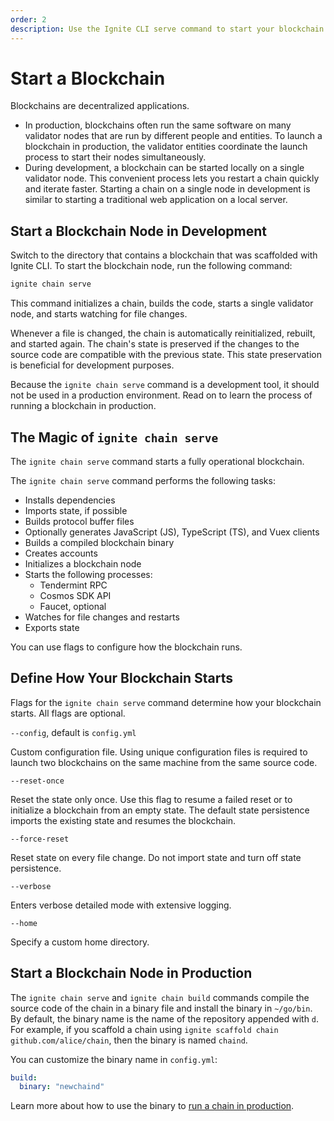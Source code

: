 ```yaml
---
order: 2
description: Use the Ignite CLI serve command to start your blockchain.
---
```


# Start a Blockchain

Blockchains are decentralized applications.

- In production, blockchains often run the same software on many validator nodes that are run by different people and entities. To launch a blockchain in production, the validator entities coordinate the launch process to start their nodes simultaneously.
- During development, a blockchain can be started locally on a single validator node. This convenient process lets you restart a chain quickly and iterate faster. Starting a chain on a single node in development is similar to starting a traditional web application on a local server.

## Start a Blockchain Node in Development

Switch to the directory that contains a blockchain that was scaffolded with Ignite CLI. To start the blockchain node, run the following command:

```bash
ignite chain serve
```

This command initializes a chain, builds the code, starts a single validator node, and starts watching for file changes.

Whenever a file is changed, the chain is automatically reinitialized, rebuilt, and started again. The chain's state is preserved if the changes to the source code are compatible with the previous state. This state preservation is beneficial for development purposes.

Because the `ignite chain serve` command is a development tool, it should not be used in a production environment. Read on to learn the process of running a blockchain in production.

## The Magic of `ignite chain serve`

The `ignite chain serve` command starts a fully operational blockchain.

The `ignite chain serve` command performs the following tasks:

- Installs dependencies
- Imports state, if possible
- Builds protocol buffer files
- Optionally generates JavaScript (JS), TypeScript (TS), and Vuex clients
- Builds a compiled blockchain binary
- Creates accounts
- Initializes a blockchain node
- Starts the following processes:
  - Tendermint RPC
  - Cosmos SDK API
  - Faucet, optional
- Watches for file changes and restarts
- Exports state

You can use flags to configure how the blockchain runs. 

## Define How Your Blockchain Starts

Flags for the `ignite chain serve` command determine how your blockchain starts. All flags are optional.

`--config`, default is `config.yml`

Custom configuration file. Using unique configuration files is required to launch two blockchains on the same machine from the same source code.

`--reset-once`

Reset the state only once. Use this flag to resume a failed reset or to initialize a blockchain from an empty state. The default state persistence imports the existing state and resumes the blockchain.

`--force-reset`

Reset state on every file change. Do not import state and turn off state persistence.

`--verbose`

Enters verbose detailed mode with extensive logging.

`--home`

Specify a custom home directory.

## Start a Blockchain Node in Production

The `ignite chain serve` and `ignite chain build` commands compile the source code of the chain in a binary file and install the binary in `~/go/bin`. By default, the binary name is the name of the repository appended with `d`. For example, if you scaffold a chain using `ignite scaffold chain github.com/alice/chain`, then the binary is named `chaind`.

You can customize the binary name in `config.yml`:

```yml
build:
  binary: "newchaind"
```

Learn more about how to use the binary to [run a chain in production](https://docs.cosmos.network/master/run-node/run-node.html).
